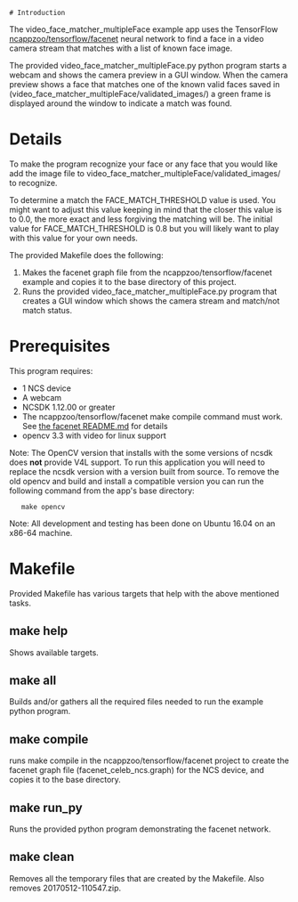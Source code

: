 	# Introduction
The video_face_matcher_multipleFace example app uses the TensorFlow [ncappzoo/tensorflow/facenet](../../tensorflow/facenet) neural network to find a face in a video camera stream that matches with a list of known face image.  

The provided video_face_matcher_multipleFace.py python program starts a webcam and shows the camera preview in a GUI window.  When the camera preview shows a face that matches one of the known valid faces saved in (video_face_matcher_multipleFace/validated_images/) a green frame is displayed around the window to indicate a match was found.

# Details
To make the program recognize your face or any face that you would like add the image file to video_face_matcher_multipleFace/validated_images/ to recognize.

To determine a match the FACE_MATCH_THRESHOLD value is used.  You might want to adjust this value keeping in mind that the closer this value is to 0.0, the more exact and less forgiving the matching will be.  The initial value for FACE_MATCH_THRESHOLD is 0.8 but you will likely want to play with this value for your own needs.

The provided Makefile does the following:
1. Makes the facenet graph file from the ncappzoo/tensorflow/facenet example and copies it to the base directory of this project.
2. Runs the provided video_face_matcher_multipleFace.py program that creates a GUI window which shows the camera stream and match/not match status.

# Prerequisites
This program requires:
- 1 NCS device
- A webcam
- NCSDK 1.12.00 or greater
- The ncappzoo/tensorflow/facenet make compile command must work.  See [the facenet README.md](../../tensorflow/facenet/README.md) for details
- opencv 3.3 with video for linux support

Note: The OpenCV version that installs with the some versions of ncsdk does <strong>not</strong> provide V4L support.  To run this application you will need to replace the ncsdk version with a version built from source.  To remove the old opencv and build and install a compatible version you can run the following command from the app's base directory:

```
   make opencv
```   
Note: All development and testing has been done on Ubuntu 16.04 on an x86-64 machine.

# Makefile
Provided Makefile has various targets that help with the above mentioned tasks.

## make help
Shows available targets.

## make all
Builds and/or gathers all the required files needed to run the example python program. 

## make compile
runs make compile in the ncappzoo/tensorflow/facenet project to create the facenet graph file (facenet_celeb_ncs.graph) for the NCS device, and copies it to the base directory.

## make run_py
Runs the provided python program demonstrating the facenet network.

## make clean
Removes all the temporary files that are created by the Makefile.  Also removes 20170512-110547.zip.

